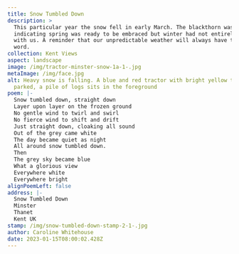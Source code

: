 ```yaml
---
title: Snow Tumbled Down
description: >
  This particular year the snow fell in early March. The blackthorn was in bloom
  indicating spring was ready to be embraced but winter had not entirely done
  with us. A reminder that our unpredictable weather will always have the last
  word. 
collection: Kent Views
aspect: landscape
image: /img/tractor-minster-snow-1a-1-.jpg
metaImage: /img/face.jpg
alt: Heavy snow is falling. A blue and red tractor with bright yellow trailer is
  parked, a pile of logs sits in the foreground
poem: |-
  Snow tumbled down, straight down
  Layer upon layer on the frozen ground
  No gentle wind to twirl and swirl
  No fierce wind to shift and drift
  Just straight down, cloaking all sound
  Out of the grey came white
  The day became quiet as night
  All around snow tumbled down.
  Then
  The grey sky became blue
  What a glorious view
  Everywhere white
  Everywhere bright
alignPoemLeft: false
address: |-
  Snow Tumbled Down
  Minster
  Thanet
  Kent UK
stamp: /img/snow-tumbled-down-stamp-2-1-.jpg
author: Caroline Whitehouse
date: 2023-01-15T08:00:02.428Z
---
```

